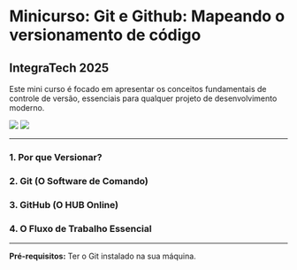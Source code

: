 # Minicurso: Git e Github: Mapeando o versionamento de código

## IntegraTech 2025

Este mini curso é focado em apresentar os conceitos fundamentais de controle de versão, essenciais para qualquer projeto de desenvolvimento moderno.

<img src="https://img.shields.io/badge/Git-F05033?style=for-the-badge&logo=git&logoColor=white"/>
<img src="https://img.shields.io/badge/GitHub-181717?style=for-the-badge&logo=github&logoColor=white"/>

---

### 1. Por que Versionar?

### 2. Git (O Software de Comando)

### 3. GitHub (O HUB Online)

### 4. O Fluxo de Trabalho Essencial

---

**Pré-requisitos:** Ter o Git instalado na sua máquina.


